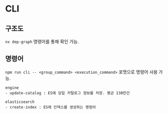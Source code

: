 # CLI

## 구조도
`nx dep-graph` 명령어를 통해 확인 가능.

## 명령어
`npm run cli -- <group_command> <execution_command>` 포맷으로 명령어 사용 가능.
```
engine
- update-catalog : ES에 당일 카탈로그 정보를 저장. 평균 130만건

elasticsearch
- create-index : ES에 인덱스를 생성하는 명렁어
```

